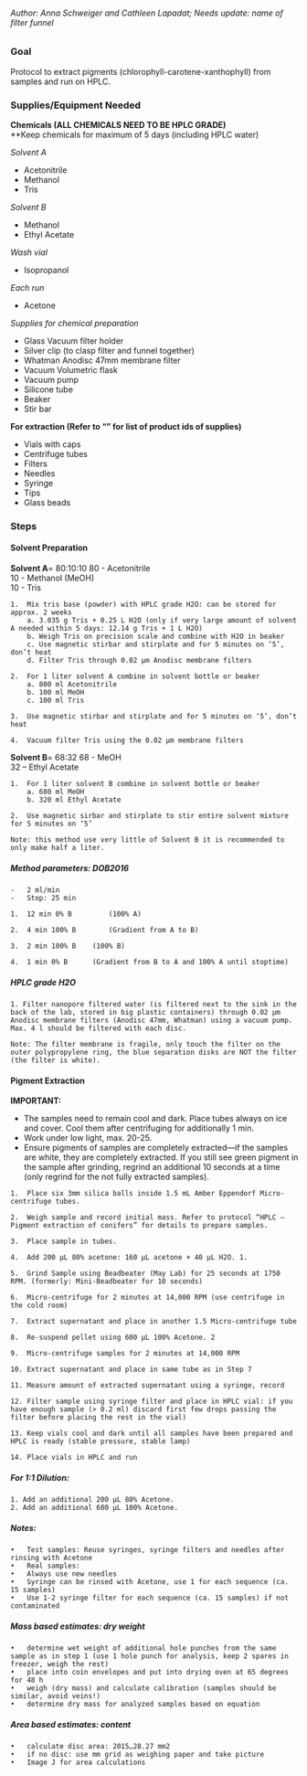 ###### Author: Anna Schweiger and Cathleen Lapadat; Needs update: name of filter funnel

### Goal

Protocol to extract pigments (chlorophyll-carotene-xanthophyll) from
samples and run on HPLC.

### Supplies/Equipment Needed

**Chemicals (ALL CHEMICALS NEED TO BE HPLC GRADE)**  
\*\*Keep chemicals for maximum of 5 days (including HPLC water)

*Solvent A*

-   Acetonitrile
-   Methanol
-   Tris

*Solvent B*

-   Methanol
-   Ethyl Acetate

*Wash vial*

-   Isopropanol

*Each run*

-   Acetone

*Supplies for chemical preparation*

-   Glass Vacuum filter holder
-   Silver clip (to clasp filter and funnel together)
-   Whatman Anodisc 47mm membrane filter
-   Vacuum Volumetric flask
-   Vacuum pump
-   Silicone tube
-   Beaker
-   Stir bar

**For extraction (Refer to “” for list of product ids of supplies)**

-   Vials with caps
-   Centrifuge tubes
-   Filters
-   Needles
-   Syringe
-   Tips
-   Glass beads

### Steps

#### Solvent Preparation

**Solvent A**= 80:10:10 80 - Acetonitrile  
10 - Methanol (MeOH)  
10 - Tris

    1.  Mix tris base (powder) with HPLC grade H2O: can be stored for approx. 2 weeks 
        a. 3.035 g Tris + 0.25 L H2O (only if very large amount of solvent A needed within 5 days: 12.14 g Tris + 1 L H2O)
        b. Weigh Tris on precision scale and combine with H2O in beaker
        c. Use magnetic stirbar and stirplate and for 5 minutes on ‘5’, don’t heat
        d. Filter Tris through 0.02 µm Anodisc membrane filters

    2.  For 1 liter solvent A combine in solvent bottle or beaker
        a. 800 ml Acetonitrile
        b. 100 ml MeOH
        c. 100 ml Tris

    3.  Use magnetic stirbar and stirplate and for 5 minutes on ‘5’, don’t heat

    4.  Vacuum filter Tris using the 0.02 µm membrane filters

**Solvent B**= 68:32 68 - MeOH  
32 – Ethyl Acetate

    1.  For 1 liter solvent B combine in solvent bottle or beaker
        a. 680 ml MeOH
        b. 320 ml Ethyl Acetate

    2.  Use magnetic sirbar and stirplate to stir entire solvent mixture for 5 minutes on ‘5’

    Note: this method use very little of Solvent B it is recommended to only make half a liter.

##### Method parameters: DOB2016

    -   2 ml/min
    -   Stop: 25 min

    1.  12 min 0% B         (100% A)

    2.  4 min 100% B        (Gradient from A to B)

    3.  2 min 100% B    (100% B)

    4.  1 min 0% B      (Gradient from B to A and 100% A until stoptime)

##### HPLC grade H2O

    1. Filter nanopore filtered water (is filtered next to the sink in the back of the lab, stored in big plastic containers) through 0.02 µm Anodisc membrane filters (Anodisc 47mm, Whatman) using a vacuum pump. Max. 4 l should be filtered with each disc. 

    Note: The filter membrane is fragile, only touch the filter on the outer polypropylene ring, the blue separation disks are NOT the filter (the filter is white). 

#### Pigment Extraction

**IMPORTANT:**

-   The samples need to remain cool and dark. Place tubes always on ice
    and cover. Cool them after centrifuging for additionally 1 min.  
-   Work under low light, max. 20-25.  
-   Ensure pigments of samples are completely extracted—if the samples
    are white, they are completely extracted. If you still see green
    pigment in the sample after grinding, regrind an additional 10
    seconds at a time (only regrind for the not fully extracted
    samples).  

<!-- -->

    1.  Place six 3mm silica balls inside 1.5 mL Amber Eppendorf Micro-centrifuge tubes.

    2.  Weigh sample and record initial mass. Refer to protocol “HPLC – Pigment extraction of conifers” for details to prepare samples.

    3.  Place sample in tubes. 

    4.  Add 200 µL 80% acetone: 160 µL acetone + 40 µL H2O. 1.

    5.  Grind Sample using Beadbeater (May Lab) for 25 seconds at 1750 RPM. (formerly: Mini-Beadbeater for 10 seconds)

    6.  Micro-centrifuge for 2 minutes at 14,000 RPM (use centrifuge in the cold room) 

    7.  Extract supernatant and place in another 1.5 Micro-centrifuge tube

    8.  Re-suspend pellet using 600 µL 100% Acetone. 2

    9.  Micro-centrifuge samples for 2 minutes at 14,000 RPM

    10. Extract supernatant and place in same tube as in Step 7

    11. Measure amount of extracted supernatant using a syringe, record

    12. Filter sample using syringe filter and place in HPLC vial: if you have enough sample (> 0.2 ml) discard first few drops passing the filter before placing the rest in the vial)

    13. Keep vials cool and dark until all samples have been prepared and HPLC is ready (stable pressure, stable lamp)

    14. Place vials in HPLC and run

##### **For 1:1 Dilution:**

    1. Add an additional 200 µL 80% Acetone.
    2. Add an additional 600 µL 100% Acetone. 

##### **Notes:**

    •   Test samples: Reuse syringes, syringe filters and needles after rinsing with Acetone
    •   Real samples: 
    •   Always use new needles
    •   Syringe can be rinsed with Acetone, use 1 for each sequence (ca. 15 samples)
    •   Use 1-2 syringe filter for each sequence (ca. 15 samples) if not contaminated

##### **Mass based estimates: dry weight**

    •   determine wet weight of additional hole punches from the same sample as in step 1 (use 1 hole punch for analysis, keep 2 spares in freezer, weigh the rest)
    •   place into coin envelopes and put into drying oven at 65 degrees for 48 h
    •   weigh (dry mass) and calculate calibration (samples should be similar, avoid veins!)
    •   determine dry mass for analyzed samples based on equation 

##### **Area based estimates: content**

    •   calculate disc area: 2015…28.27 mm2
    •   if no disc: use mm grid as weighing paper and take picture
    •   Image J for area calculations
